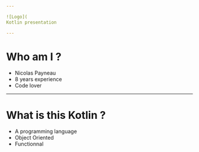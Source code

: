 ```yaml
---

![Logo](
Kotlin presentation

---
```


# Who am I ?

* Nicolas Payneau
* 8 years experience
* Code lover

---

# What is this Kotlin ?

* A programming language
* Object Oriented
* Functionnal
